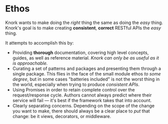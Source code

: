# Ethos

Knork wants to make doing the _right_ thing the same as doing the _easy_ thing.
Knork's goal is to make creating **consistent**, **correct** RESTful APIs the
_easy_ thing.

It attempts to accomplish this by:

* Providing **thorough** documentation, covering high level concepts, guides, as
  well as reference material. _Knork can only be as useful as it is 
  approachable._
* Curating a set of patterns and packages and presenting them through a single
  package. This flies in the face of the small module ethos _to some degree_,
  but in some cases "batteries included" is not the worst thing in the world, 
  especially when trying to produce _consistent APIs_.
* Using Promises in order to retain complete control over the request/response
  cycle. Authors cannot always predict where their service will fail — it's best
  if the framework takes that into account.
* Clearly separating concerns. Depending on the scope of the change you want to
  make, there should always be a clear place to _put_ that change: be it views,
  decorators, or middleware.
